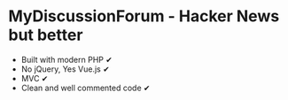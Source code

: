 # MyDiscussionForum - Hacker News but better

* Built with modern PHP &#10004;
* No jQuery, Yes Vue.js &#10004;
* MVC &#10004;
* Clean and well commented code &#10004;
